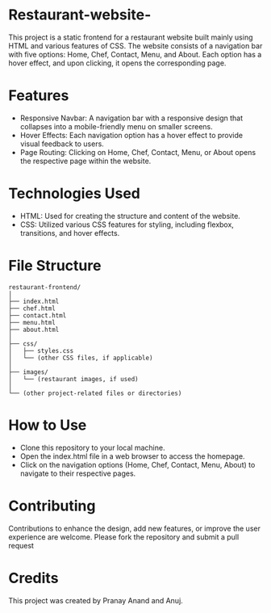 # Restaurant-website-
This project is a static frontend for a restaurant website built mainly using HTML and various features of CSS. The website consists of a navigation bar with five options: Home, Chef, Contact, Menu, and About. Each option has a hover effect, and upon clicking, it opens the corresponding page.
# Features
* Responsive Navbar: A navigation bar with a responsive design that collapses into a mobile-friendly menu on smaller screens.
* Hover Effects: Each navigation option has a hover effect to provide visual feedback to users.
* Page Routing: Clicking on Home, Chef, Contact, Menu, or About opens the respective page within the website.
# Technologies Used
* HTML: Used for creating the structure and content of the website.
* CSS: Utilized various CSS features for styling, including flexbox, transitions, and hover effects.
# File Structure
```
restaurant-frontend/
│
├── index.html
├── chef.html
├── contact.html
├── menu.html
├── about.html
│
├── css/
│   ├── styles.css
│   └── (other CSS files, if applicable)
│
├── images/
│   └── (restaurant images, if used)
│
└── (other project-related files or directories)
```
# How to Use
+ Clone this repository to your local machine.
+ Open the index.html file in a web browser to access the homepage.
+ Click on the navigation options (Home, Chef, Contact, Menu, About) to navigate to their respective pages.
# Contributing
Contributions to enhance the design, add new features, or improve the user experience are welcome. Please fork the repository and submit a pull request
# Credits
This project was created by Pranay Anand and Anuj.


